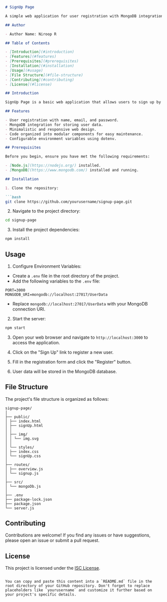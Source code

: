 ```markdown
# SignUp Page

A simple web application for user registration with MongoDB integration.

## Author

- Author Name: Niroop R

## Table of Contents

- [Introduction](#introduction)
- [Features](#features)
- [Prerequisites](#prerequisites)
- [Installation](#installation)
- [Usage](#usage)
- [File Structure](#file-structure)
- [Contributing](#contributing)
- [License](#license)

## Introduction

SignUp Page is a basic web application that allows users to sign up by providing their name, email, and password. The user data is stored in a MongoDB database. This project serves as a starting point for building a user registration system within a web application.

## Features

- User registration with name, email, and password.
- MongoDB integration for storing user data.
- Minimalistic and responsive web design.
- Code organized into modular components for easy maintenance.
- Configurable environment variables using dotenv.

## Prerequisites

Before you begin, ensure you have met the following requirements:

- [Node.js](https://nodejs.org/) installed.
- [MongoDB](https://www.mongodb.com/) installed and running.

## Installation

1. Clone the repository:

```bash
git clone https://github.com/yourusername/signup-page.git
```

2. Navigate to the project directory:

```bash
cd signup-page
```

3. Install the project dependencies:

```bash
npm install
```

## Usage

1. Configure Environment Variables:
- Create a `.env` file in the root directory of the project.
- Add the following variables to the `.env` file:

```
PORT=3000
MONGODB_URI=mongodb://localhost:27017/UserData
```

- Replace `mongodb://localhost:27017/UserData` with your MongoDB connection URI.

2. Start the server:

```bash
npm start
```

3. Open your web browser and navigate to `http://localhost:3000` to access the application.

4. Click on the "Sign Up" link to register a new user.

5. Fill in the registration form and click the "Register" button.

6. User data will be stored in the MongoDB database.

## File Structure

The project's file structure is organized as follows:

```
signup-page/
│
├── public/
│ ├── index.html
│ ├── signUp.html
│ │
│ ├── img/
│ │ └── img.svg
│ │
│ └── styles/
│ ├── index.css
│ └── signUp.css
│
├── routes/
│ ├── overview.js
│ └── signup.js
│
├── src/
│ └── mongoDb.js
│
├── .env
├── package-lock.json
├── package.json
└── server.js
```

## Contributing

Contributions are welcome! If you find any issues or have suggestions, please open an issue or submit a pull request.

## License

This project is licensed under the [ISC License](LICENSE).

```

You can copy and paste this content into a `README.md` file in the root directory of your GitHub repository. Don't forget to replace placeholders like `yourusername` and customize it further based on your project's specific details.

